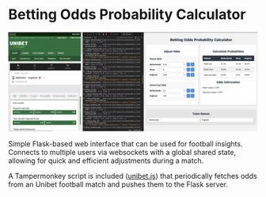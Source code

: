 # Betting Odds Probability Calculator

![An illustration of the interface](./illustration.png)

Simple Flask-based web interface that can be used for football insights. Connects to multiple users via websockets with a global shared state, allowing for quick and efficient adjustments during a match. 

A Tampermonkey script is included ([unibet.js](./unibet.js)) that periodically fetches odds from an Unibet football match and pushes them to the Flask server. 
